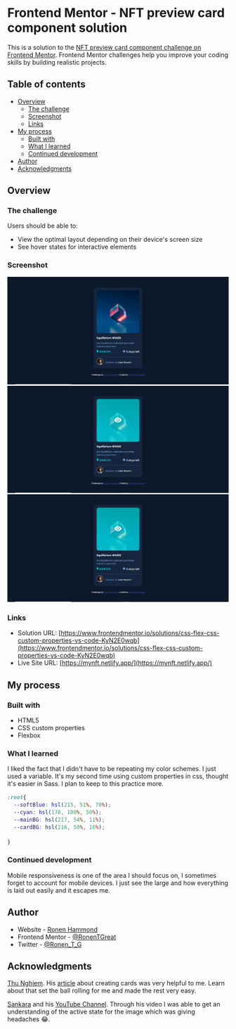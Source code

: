 # Frontend Mentor - NFT preview card component solution

This is a solution to the [NFT preview card component challenge on Frontend Mentor](https://www.frontendmentor.io/challenges/nft-preview-card-component-SbdUL_w0U). Frontend Mentor challenges help you improve your coding skills by building realistic projects. 

## Table of contents

- [Overview](#overview)
  - [The challenge](#the-challenge)
  - [Screenshot](#screenshot)
  - [Links](#links)
- [My process](#my-process)
  - [Built with](#built-with)
  - [What I learned](#what-i-learned)
  - [Continued development](#continued-development)
- [Author](#author)
- [Acknowledgments](#acknowledgments)


## Overview

### The challenge

Users should be able to:

- View the optimal layout depending on their device's screen size
- See hover states for interactive elements

### Screenshot

![](./screenshots\Screenshot(1).png) 
![](./screenshots\Screenshot(2).png)
![](./screenshots\Screenshot(2).png)


### Links

- Solution URL: [https://www.frontendmentor.io/solutions/css-flex-css-custom-properties-vs-code-KyN2E0wqb](https://www.frontendmentor.io/solutions/css-flex-css-custom-properties-vs-code-KyN2E0wqb)
- Live Site URL: [https://mynft.netlify.app/](https://mynft.netlify.app/)

## My process

### Built with

- HTML5
- CSS custom properties
- Flexbox


### What I learned

I liked the fact that I didn't have to be repeating my color schemes. I just used a variable. It's my second time using custom properties in css, thought it's easier in Sass. I plan to keep to this practice more. 


```css
:root{
  --softBlue: hsl(215, 51%, 70%);
  --cyan: hsl(178, 100%, 50%);
  --mainBG: hsl(217, 54%, 11%);
  --cardBG: hsl(216, 50%, 16%);
  
}
```


### Continued development

Mobile responsiveness is one of the area I should focus on, I sometimes forget to account for mobile devices. I just see the large and how everything is laid out easily and it escapes me. 

## Author

- Website - [Ronen Hammond](https://www.ronenhammond.me)
- Frontend Mentor - [@RonenTGreat](https://www.frontendmentor.io/profile/RonenTGreat)
- Twitter - [@Ronen_T_G](https://www.twitter.com/Ronen_T_G)


## Acknowledgments

[Thu Nghiem](https://www.freecodecamp.org/news/author/thu/). His [article](https://www.freecodecamp.org/news/learn-css-basics-by-building-a-card-component/) about creating cards was very helpful to me. Learn about that set the ball rolling for me and made the rest very easy.

[Sankara](https://tsbsankara.netlify.app/) and his [YouTube Channel](https://www.youtube.com/c/tsbsankara/featured). Through his video I was able to get an understanding of the active state for the image which was giving headaches 😂.


